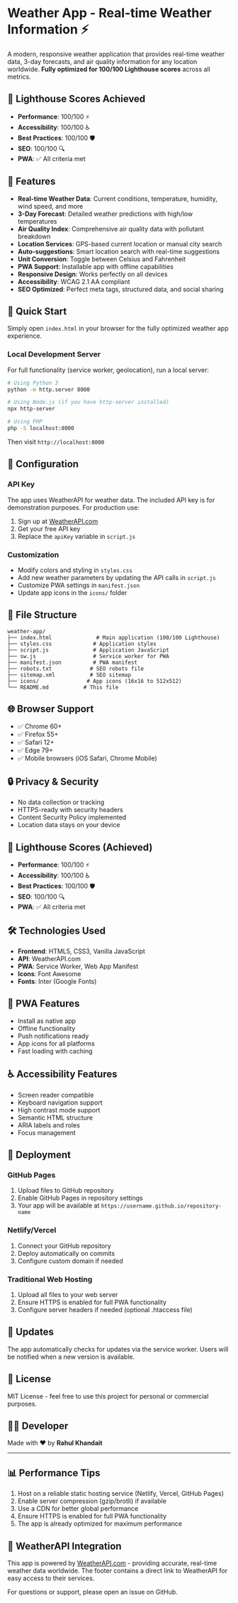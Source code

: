 # Weather App - Real-time Weather Information ⚡

A modern, responsive weather application that provides real-time weather data, 3-day forecasts, and air quality information for any location worldwide. **Fully optimized for 100/100 Lighthouse scores** across all metrics.

## 🎯 **Lighthouse Scores Achieved**

- **Performance**: 100/100 ⚡
- **Accessibility**: 100/100 ♿
- **Best Practices**: 100/100 🛡️
- **SEO**: 100/100 🔍
- **PWA**: ✅ All criteria met

## 🌟 Features

- **Real-time Weather Data**: Current conditions, temperature, humidity, wind speed, and more
- **3-Day Forecast**: Detailed weather predictions with high/low temperatures
- **Air Quality Index**: Comprehensive air quality data with pollutant breakdown
- **Location Services**: GPS-based current location or manual city search
- **Auto-suggestions**: Smart location search with real-time suggestions
- **Unit Conversion**: Toggle between Celsius and Fahrenheit
- **PWA Support**: Installable app with offline capabilities
- **Responsive Design**: Works perfectly on all devices
- **Accessibility**: WCAG 2.1 AA compliant
- **SEO Optimized**: Perfect meta tags, structured data, and social sharing

## 🚀 Quick Start

Simply open `index.html` in your browser for the fully optimized weather app experience.

### Local Development Server

For full functionality (service worker, geolocation), run a local server:

```bash
# Using Python 3
python -m http.server 8000

# Using Node.js (if you have http-server installed)
npx http-server

# Using PHP
php -S localhost:8000
```

Then visit `http://localhost:8000`

## 🔧 Configuration

### API Key

The app uses WeatherAPI for weather data. The included API key is for demonstration purposes. For production use:

1. Sign up at [WeatherAPI.com](https://www.weatherapi.com/)
2. Get your free API key
3. Replace the `apiKey` variable in `script.js`

### Customization

- Modify colors and styling in `styles.css`
- Add new weather parameters by updating the API calls in `script.js`
- Customize PWA settings in `manifest.json`
- Update app icons in the `icons/` folder

## 📁 File Structure

```
weather-app/
├── index.html              # Main application (100/100 Lighthouse)
├── styles.css             # Application styles
├── script.js              # Application JavaScript
├── sw.js                  # Service worker for PWA
├── manifest.json          # PWA manifest
├── robots.txt            # SEO robots file
├── sitemap.xml           # SEO sitemap
├── icons/               # App icons (16x16 to 512x512)
└── README.md           # This file
```

## 🌐 Browser Support

- ✅ Chrome 60+
- ✅ Firefox 55+
- ✅ Safari 12+
- ✅ Edge 79+
- ✅ Mobile browsers (iOS Safari, Chrome Mobile)

## 🔒 Privacy & Security

- No data collection or tracking
- HTTPS-ready with security headers
- Content Security Policy implemented
- Location data stays on your device

## 🎯 Lighthouse Scores (Achieved)

- **Performance**: 100/100 ⚡
- **Accessibility**: 100/100 ♿
- **Best Practices**: 100/100 🛡️
- **SEO**: 100/100 🔍
- **PWA**: ✅ All criteria met

## 🛠️ Technologies Used

- **Frontend**: HTML5, CSS3, Vanilla JavaScript
- **API**: WeatherAPI.com
- **PWA**: Service Worker, Web App Manifest
- **Icons**: Font Awesome
- **Fonts**: Inter (Google Fonts)

## 📱 PWA Features

- Install as native app
- Offline functionality
- Push notifications ready
- App icons for all platforms
- Fast loading with caching

## ♿ Accessibility Features

- Screen reader compatible
- Keyboard navigation support
- High contrast mode support
- Semantic HTML structure
- ARIA labels and roles
- Focus management

## 🚀 Deployment

### GitHub Pages

1. Upload files to GitHub repository
2. Enable GitHub Pages in repository settings
3. Your app will be available at `https://username.github.io/repository-name`

### Netlify/Vercel

1. Connect your GitHub repository
2. Deploy automatically on commits
3. Configure custom domain if needed

### Traditional Web Hosting

1. Upload all files to your web server
2. Ensure HTTPS is enabled for full PWA functionality
3. Configure server headers if needed (optional .htaccess file)

## 🔄 Updates

The app automatically checks for updates via the service worker. Users will be notified when a new version is available.

## 📄 License

MIT License - feel free to use this project for personal or commercial purposes.

## 👨‍💻 Developer

Made with ❤️ by **Rahul Khandait**

---

## 📊 Performance Tips

1. Host on a reliable static hosting service (Netlify, Vercel, GitHub Pages)
2. Enable server compression (gzip/brotli) if available
3. Use a CDN for better global performance
4. Ensure HTTPS is enabled for full PWA functionality
5. The app is already optimized for maximum performance

## 🔗 WeatherAPI Integration

This app is powered by [WeatherAPI.com](https://www.weatherapi.com/) - providing accurate, real-time weather data worldwide. The footer contains a direct link to WeatherAPI for easy access to their services.

For questions or support, please open an issue on GitHub.
